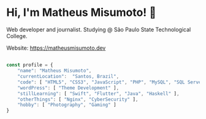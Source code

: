 # Hi, I'm Matheus Misumoto! 👋

Web developer and journalist.
Studying @ São Paulo State Technological College.

Website: https://matheusmisumoto.dev

##

```javascript
const profile = {
	"name": "Matheus Misumoto",
	"currentLocation":  "Santos, Brazil",
	"code": [ "HTML5", "CSS3", "JavaScript", "PHP", "MySQL", "SQL Server", "MariaDB", "WordPress" ],
	"wordPress": [ "Theme Development" ],
	"stillLearning": [ "Swift", "Flutter", "Java", "Haskell" ],
	"otherThings": [ "Nginx", "CyberSecurity" ],
	"hobby": [ "Photography", "Gaming" ]
}
```



<!--
**matheusmisumoto/matheusmisumoto** is a ✨ _special_ ✨ repository because its `README.md` (this file) appears on your GitHub profile.

Here are some ideas to get you started:

- 🔭 I’m currently working on ...
- 🌱 I’m currently learning ...
- 👯 I’m looking to collaborate on ...
- 🤔 I’m looking for help with ...
- 💬 Ask me about ...
- 📫 How to reach me: ...
- 😄 Pronouns: ...
- ⚡ Fun fact: ...
-->
